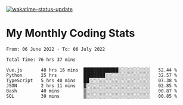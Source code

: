 [![wakatime-status-update](https://github.com/noopurphalak/noopurphalak/workflows/wakatime-status-update/badge.svg)](https://github.com/noopurphalak/noopurphalak/actions/workflows/main.yml)

# My Monthly Coding Stats

<!--START_SECTION:waka-->

```text
From: 06 June 2022 - To: 06 July 2022

Total Time: 76 hrs 37 mins

Vue.js       40 hrs 16 mins  █████████████░░░░░░░░░░░░   52.44 %
Python       25 hrs          ████████░░░░░░░░░░░░░░░░░   32.57 %
TypeScript   5 hrs 40 mins   ██░░░░░░░░░░░░░░░░░░░░░░░   07.38 %
JSON         2 hrs 11 mins   ▓░░░░░░░░░░░░░░░░░░░░░░░░   02.85 %
Bash         40 mins         ▒░░░░░░░░░░░░░░░░░░░░░░░░   00.87 %
SQL          39 mins         ▒░░░░░░░░░░░░░░░░░░░░░░░░   00.85 %
```

<!--END_SECTION:waka-->
